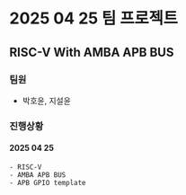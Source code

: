 # 2025 04 25 팀 프로젝트
## RISC-V With AMBA APB BUS
### 팀원
 - 박호윤, 지설윤  

### 진행상황 
 #### 2025 04 25  
    - RISC-V  
    - AMBA APB BUS  
    - APB GPIO template  